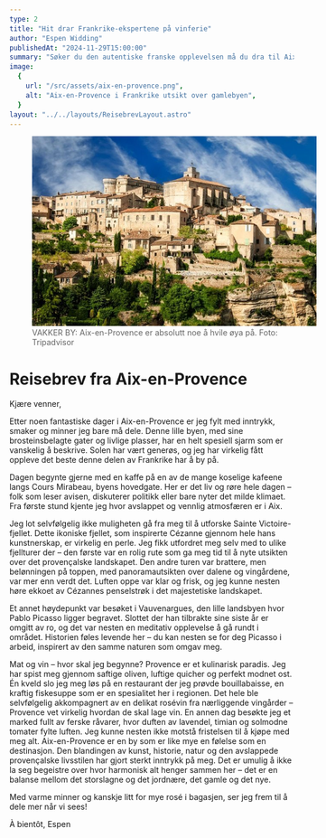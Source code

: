 ```yaml
---
type: 2
title: "Hit drar Frankrike-ekspertene på vinferie"
author: "Espen Widding"
publishedAt: "2024-11-29T15:00:00"
summary: "Søker du den autentiske franske opplevelsen må du dra til Aix-en-Provence."
image:
  {
    url: "/src/assets/aix-en-provence.png",
    alt: "Aix-en-Provence i Frankrike utsikt over gamlebyen",
  }
layout: "../../layouts/ReisebrevLayout.astro"
---
```


<figure style="width:100%;">
  <img src="/src/assets/aix-en-provence.png" alt="Aix-en-Provence i Frankrike utsikt over gamlebyen">
  <figcaption style="color:#666;width:100%;">VAKKER BY: Aix-en-Provence er absolutt noe å hvile øya på. Foto: Tripadvisor</figcaption>
</figure>

# Reisebrev fra Aix-en-Provence

Kjære venner,

Etter noen fantastiske dager i Aix-en-Provence er jeg fylt med inntrykk, smaker og minner jeg bare må dele. Denne lille byen, med sine brosteinsbelagte gater og livlige plasser, har en helt spesiell sjarm som er vanskelig å beskrive. Solen har vært generøs, og jeg har virkelig fått oppleve det beste denne delen av Frankrike har å by på.

Dagen begynte gjerne med en kaffe på en av de mange koselige kafeene langs Cours Mirabeau, byens hovedgate. Her er det liv og røre hele dagen – folk som leser avisen, diskuterer politikk eller bare nyter det milde klimaet. Fra første stund kjente jeg hvor avslappet og vennlig atmosfæren er i Aix.

Jeg lot selvfølgelig ikke muligheten gå fra meg til å utforske Sainte Victoire-fjellet. Dette ikoniske fjellet, som inspirerte Cézanne gjennom hele hans kunstnerskap, er virkelig en perle. Jeg fikk utfordret meg selv med to ulike fjellturer der – den første var en rolig rute som ga meg tid til å nyte utsikten over det provençalske landskapet. Den andre turen var brattere, men belønningen på toppen, med panoramautsikten over dalene og vingårdene, var mer enn verdt det. Luften oppe var klar og frisk, og jeg kunne nesten høre ekkoet av Cézannes penselstrøk i det majestetiske landskapet.

Et annet høydepunkt var besøket i Vauvenargues, den lille landsbyen hvor Pablo Picasso ligger begravet. Slottet der han tilbrakte sine siste år er omgitt av ro, og det var nesten en meditativ opplevelse å gå rundt i området. Historien føles levende her – du kan nesten se for deg Picasso i arbeid, inspirert av den samme naturen som omgav meg.

Mat og vin – hvor skal jeg begynne? Provence er et kulinarisk paradis. Jeg har spist meg gjennom saftige oliven, luftige quicher og perfekt modnet ost. Én kveld slo jeg meg løs på en restaurant der jeg prøvde bouillabaisse, en kraftig fiskesuppe som er en spesialitet her i regionen. Det hele ble selvfølgelig akkompagnert av en delikat rosévin fra nærliggende vingårder – Provence vet virkelig hvordan de skal lage vin. En annen dag besøkte jeg et marked fullt av ferske råvarer, hvor duften av lavendel, timian og solmodne tomater fylte luften. Jeg kunne nesten ikke motstå fristelsen til å kjøpe med meg alt.
Aix-en-Provence er en by som er like mye en følelse som en destinasjon. Den blandingen av kunst, historie, natur og den avslappede provençalske livsstilen har gjort sterkt inntrykk på meg. Det er umulig å ikke la seg begeistre over hvor harmonisk alt henger sammen her – det er en balanse mellom det storslagne og det jordnære, det gamle og det nye.

Med varme minner og kanskje litt for mye rosé i bagasjen, ser jeg frem til å dele mer når vi sees!

À bientôt, Espen
